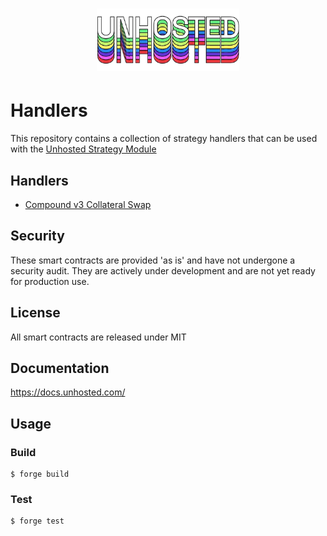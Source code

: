 # <p align="center"><img src="logo.png" alt="Unhosted" height="100px"></p>

# Handlers

This repository contains a collection of strategy handlers that can be used with the [Unhosted Strategy Module](https://github.com/Unhosted-Wallet/unhosted-modules/tree/main/defi-strategies)

## Handlers

- [Compound v3 Collateral Swap](./src/CollateralSwap/CompV3CollateralSwapH.sol)

## Security

These smart contracts are provided 'as is' and have not undergone a security audit. They are actively under development and are not yet ready for production use.

## License

All smart contracts are released under MIT

## Documentation

https://docs.unhosted.com/

## Usage

### Build

```shell
$ forge build
```

### Test

```shell
$ forge test
```

